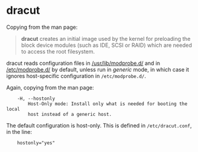 <!-- -
Title: dracut
Description: Notes and links on dracut
First Published: 2014-07-13
- -->

dracut
======

Copying from the man page:

> **dracut** creates an initial image used by the kernel for preloading the 
> block device modules (such as IDE, SCSI or RAID) which are needed to access 
> the root filesystem.

dracut reads configuration files in [/usr/lib/modprobe.d/](/docs/lfs/usr/lib/modprobe.d/) 
and in [/etc/modprobe.d/](/docs/lfs/etc/modprobe.d/) by default, unless run in 
*generic* mode, in which case it ignores host-specific configuration in 
`/etc/modprobe.d/`.

Again, copying from the man page:

        -H, --hostonly
            Host-Only mode: Install only what is needed for booting the local 
            host instead of a generic host.

The default configuration is host-only. This is defined in `/etc/dracut.conf`, 
in the line:

        hostonly="yes"


